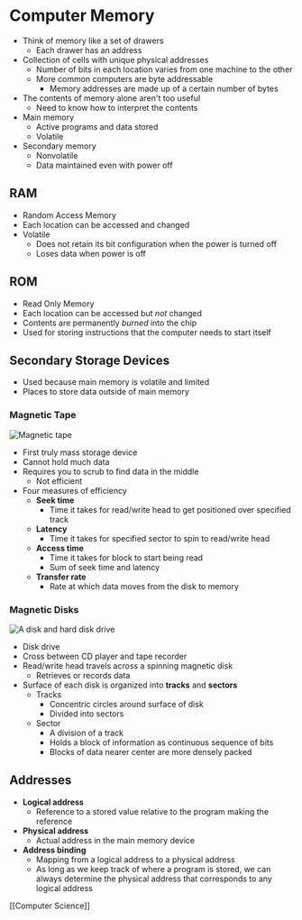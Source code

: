 # Computer Memory

- Think of memory like a set of drawers
  - Each drawer has an address
- Collection of cells with unique physical addresses
  - Number of bits in each location varies from one machine to the other
  - More common computers are byte addressable
    - Memory addresses are made up of a certain number of bytes
- The contents of memory alone aren't too useful
  - Need to know how to interpret the contents
- Main memory
  - Active programs and data stored
  - Volatile
- Secondary memory
  - Nonvolatile
  - Data maintained even with power off

## RAM

- Random Access Memory
- Each location can be accessed and changed
- Volatile
  - Does not retain its bit configuration when the power is turned off
  - Loses data when power is off

## ROM

- Read Only Memory
- Each location can be accessed but _not_ changed
- Contents are permanently _burned_ into the chip
- Used for storing instructions that the computer needs to start itself

## Secondary Storage Devices

- Used because main memory is volatile and limited
- Places to store data outside of main memory

### Magnetic Tape

![Magnetic tape](/assets/second-brain/2020-09-28-17-44-58.png)

- First truly mass storage device
- Cannot hold much data
- Requires you to scrub to find data in the middle
  - Not efficient
- Four measures of efficiency
  - **Seek time**
    - Time it takes for read/write head to get positioned over specified track
  - **Latency**
    - Time it takes for specified sector to spin to read/write head
  - **Access time**
    - Time it takes for block to start being read
    - Sum of seek time and latency
  - **Transfer rate**
    - Rate at which data moves from the disk to memory

### Magnetic Disks

![A disk and hard disk drive](/assets/second-brain/2020-09-28-17-45-22.png)

- Disk drive
- Cross between CD player and tape recorder
- Read/write head travels across a spinning magnetic disk
  - Retrieves or records data
- Surface of each disk is organized into **tracks** and **sectors**
  - Tracks
    - Concentric circles around surface of disk
    - Divided into sectors
  - Sector
    - A division of a track
    - Holds a block of information as continuous sequence of bits
    - Blocks of data nearer center are more densely packed

## Addresses

- **Logical address**
  - Reference to a stored value relative to the program making the reference
- **Physical address**
  - Actual address in the main memory device
- **Address binding**
  - Mapping from a logical address to a physical address
  - As long as we keep track of where a program is stored, we can always determine the physical address that corresponds to any logical address

[[Computer Science]]

